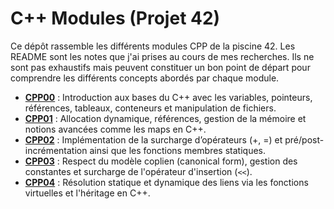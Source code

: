 # C++ Modules (Projet 42)

Ce dépôt rassemble les différents modules CPP de la piscine 42. Les README sont les notes que j'ai prises au cours de mes recherches. Ils ne sont pas exhaustifs mais peuvent constituer un bon point de départ pour comprendre les différents concepts abordés par chaque module.

- [**CPP00**](https://github.com/FXC-ai/cpp_module_1/tree/main/cpp0) : Introduction aux bases du C++ avec les variables, pointeurs, références, tableaux, conteneurs et manipulation de fichiers.
- [**CPP01**](https://github.com/FXC-ai/cpp_module_1/tree/main/cpp1) : Allocation dynamique, références, gestion de la mémoire et notions avancées comme les maps en C++.
- [**CPP02**](https://github.com/FXC-ai/cpp_module_1/tree/main/cpp2) : Implémentation de la surcharge d’opérateurs (+, =) et pré/post-incrémentation ainsi que les fonctions membres statiques.
- [**CPP03**](https://github.com/FXC-ai/cpp_module_1/tree/main/cpp3) : Respect du modèle coplien (canonical form), gestion des constantes et surcharge de l'opérateur d'insertion (`<<`).
- [**CPP04**](https://github.com/FXC-ai/cpp_module_1/tree/main/cpp4) : Résolution statique et dynamique des liens via les fonctions virtuelles et l'héritage en C++.
